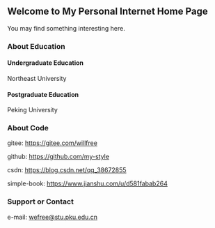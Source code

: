 ## Welcome to My Personal Internet Home Page

You may find something interesting here.

### About Education

#### Undergraduate Education
Northeast University

#### Postgraduate Education
Peking University

### About Code
gitee: https://gitee.com/willfree  

github: https://github.com/my-style  

csdn: https://blog.csdn.net/qq_38672855  

simple-book: https://www.jianshu.com/u/d581fabab264  

### Support or Contact
e-mail: wefree@stu.pku.edu.cn
